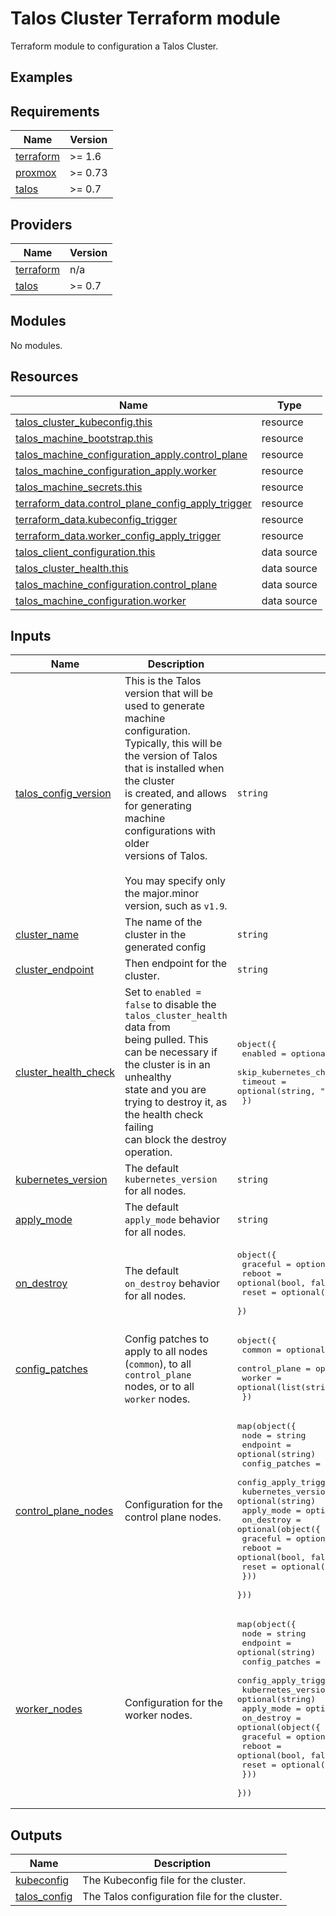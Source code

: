 # Talos Cluster Terraform module

Terraform module to configuration a Talos Cluster.

## Examples


<!-- BEGIN_TF_DOCS -->
## Requirements

| Name | Version |
|------|---------|
| <a name="requirement_terraform"></a> [terraform](#requirement\_terraform) | >= 1.6 |
| <a name="requirement_proxmox"></a> [proxmox](#requirement\_proxmox) | >= 0.73 |
| <a name="requirement_talos"></a> [talos](#requirement\_talos) | >= 0.7 |

## Providers

| Name | Version |
|------|---------|
| <a name="provider_terraform"></a> [terraform](#provider\_terraform) | n/a |
| <a name="provider_talos"></a> [talos](#provider\_talos) | >= 0.7 |

## Modules

No modules.

## Resources

| Name | Type |
|------|------|
| [talos_cluster_kubeconfig.this](https://registry.terraform.io/providers/siderolabs/talos/latest/docs/resources/cluster_kubeconfig) | resource |
| [talos_machine_bootstrap.this](https://registry.terraform.io/providers/siderolabs/talos/latest/docs/resources/machine_bootstrap) | resource |
| [talos_machine_configuration_apply.control_plane](https://registry.terraform.io/providers/siderolabs/talos/latest/docs/resources/machine_configuration_apply) | resource |
| [talos_machine_configuration_apply.worker](https://registry.terraform.io/providers/siderolabs/talos/latest/docs/resources/machine_configuration_apply) | resource |
| [talos_machine_secrets.this](https://registry.terraform.io/providers/siderolabs/talos/latest/docs/resources/machine_secrets) | resource |
| [terraform_data.control_plane_config_apply_trigger](https://registry.terraform.io/providers/hashicorp/terraform/latest/docs/resources/data) | resource |
| [terraform_data.kubeconfig_trigger](https://registry.terraform.io/providers/hashicorp/terraform/latest/docs/resources/data) | resource |
| [terraform_data.worker_config_apply_trigger](https://registry.terraform.io/providers/hashicorp/terraform/latest/docs/resources/data) | resource |
| [talos_client_configuration.this](https://registry.terraform.io/providers/siderolabs/talos/latest/docs/data-sources/client_configuration) | data source |
| [talos_cluster_health.this](https://registry.terraform.io/providers/siderolabs/talos/latest/docs/data-sources/cluster_health) | data source |
| [talos_machine_configuration.control_plane](https://registry.terraform.io/providers/siderolabs/talos/latest/docs/data-sources/machine_configuration) | data source |
| [talos_machine_configuration.worker](https://registry.terraform.io/providers/siderolabs/talos/latest/docs/data-sources/machine_configuration) | data source |

## Inputs

| Name | Description | Type | Default | Required |
|------|-------------|------|---------|:--------:|
| <a name="input_talos_config_version"></a> [talos\_config\_version](#input\_talos\_config\_version) | This is the Talos version that will be used to generate machine configuration.<br/>Typically, this will be the version of Talos that is installed when the cluster<br/>is created, and allows for generating machine configurations with older<br/>versions of Talos.<br/><br/>You may specify only the major.minor version, such as `v1.9`. | `string` | n/a | yes |
| <a name="input_cluster_name"></a> [cluster\_name](#input\_cluster\_name) | The name of the cluster in the generated config | `string` | `"talos"` | no |
| <a name="input_cluster_endpoint"></a> [cluster\_endpoint](#input\_cluster\_endpoint) | Then endpoint for the cluster. | `string` | `null` | no |
| <a name="input_cluster_health_check"></a> [cluster\_health\_check](#input\_cluster\_health\_check) | Set to `enabled = false` to disable the `talos_cluster_health` data from<br/>being pulled. This can be necessary if the cluster is in an unhealthy<br/>state and you are trying to destroy it, as the health check failing<br/>can block the destroy operation. | <pre>object({<br/>    enabled                = optional(bool, true)<br/>    skip_kubernetes_checks = optional(bool, false)<br/>    timeout                = optional(string, "10m")<br/>  })</pre> | `{}` | no |
| <a name="input_kubernetes_version"></a> [kubernetes\_version](#input\_kubernetes\_version) | The default `kubernetes_version` for all nodes. | `string` | `null` | no |
| <a name="input_apply_mode"></a> [apply\_mode](#input\_apply\_mode) | The default `apply_mode` behavior for all nodes. | `string` | `"auto"` | no |
| <a name="input_on_destroy"></a> [on\_destroy](#input\_on\_destroy) | The default `on_destroy` behavior for all nodes. | <pre>object({<br/>    graceful = optional(bool, true)<br/>    reboot   = optional(bool, false)<br/>    reset    = optional(bool, false)<br/>  })</pre> | `{}` | no |
| <a name="input_config_patches"></a> [config\_patches](#input\_config\_patches) | Config patches to apply to all nodes (`common`), to all `control_plane`<br/>nodes, or to all `worker` nodes. | <pre>object({<br/>    common        = optional(list(string), [])<br/>    control_plane = optional(list(string), [])<br/>    worker        = optional(list(string), [])<br/>  })</pre> | `{}` | no |
| <a name="input_control_plane_nodes"></a> [control\_plane\_nodes](#input\_control\_plane\_nodes) | Configuration for the control plane nodes. | <pre>map(object({<br/>    node                 = string<br/>    endpoint             = optional(string)<br/>    config_patches       = optional(list(string), [])<br/>    config_apply_trigger = optional(map(any), {})<br/>    kubernetes_version   = optional(string)<br/>    apply_mode           = optional(string)<br/>    on_destroy = optional(object({<br/>      graceful = optional(bool, true)<br/>      reboot   = optional(bool, false)<br/>      reset    = optional(bool, false)<br/>    }))<br/>  }))</pre> | `{}` | no |
| <a name="input_worker_nodes"></a> [worker\_nodes](#input\_worker\_nodes) | Configuration for the worker nodes. | <pre>map(object({<br/>    node                 = string<br/>    endpoint             = optional(string)<br/>    config_patches       = optional(list(string), [])<br/>    config_apply_trigger = optional(map(any), {})<br/>    kubernetes_version   = optional(string)<br/>    apply_mode           = optional(string)<br/>    on_destroy = optional(object({<br/>      graceful = optional(bool, true)<br/>      reboot   = optional(bool, false)<br/>      reset    = optional(bool, false)<br/>    }))<br/>  }))</pre> | `{}` | no |

## Outputs

| Name | Description |
|------|-------------|
| <a name="output_kubeconfig"></a> [kubeconfig](#output\_kubeconfig) | The Kubeconfig file for the cluster. |
| <a name="output_talos_config"></a> [talos\_config](#output\_talos\_config) | The Talos configuration file for the cluster. |
<!-- END_TF_DOCS -->

